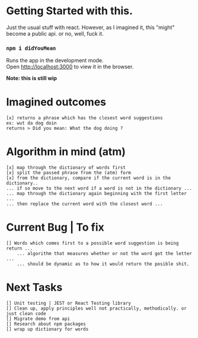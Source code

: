 # Getting Started with this.

Just the usual stuff with react. However, as I imagined it, this "might" become a public api. or no, well, fuck it.

### `npm i didYouMean`

Runs the app in the development mode.\
Open [http://localhost:3000](http://localhost:3000) to view it in the browser.

**Note: this is still wip**

# Imagined outcomes

```
[x] returns a phrase which has the closest word suggestions
ex: wut da dog doin
returns > Did you mean: What the dog doing ?
```

# Algorithm in mind (atm)

```
[x] map through the dictionary of words first
[x] split the passed phrase from the (atm) form
[x] from the dictionary, compare if the current word is in the dictionary..
... if so move to the next word if a word is not in the dictionary ...
... map through the dictionary again beginning with the first letter ...
... then replace the current word with the closest word ...
```

# Current Bug | To fix

```
[] Words which comes first to a possible word suggestion is being return ...
    ... algorithm that measures whether or not the word got the letter ...
    ... should be dynamic as to how it would return the posible shit.
```

# Next Tasks

```
[] Unit testing | JEST or React Testing library
[] Clean up, apply principles well not practically, methodically. or just clean code
[] Migrate demo from api
[] Research about npm packages
[] wrap up dictionary for words
```
